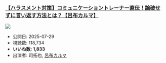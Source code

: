 ### [【ハラスメント対策】コミュニケーショントレーナー直伝！論破せずに言い返す方法とは？【呂布カルマ】](https://www.youtube.com/watch?v=PFeK9Sovu1s)
[![](https://img.youtube.com/vi/PFeK9Sovu1s/sddefault.jpg)](https://www.youtube.com/watch?v=PFeK9Sovu1s)
-   公開日: 2025-07-29
-   視聴数: 118,734
-   **いいね数: 1,833**
-   出演者: 司拓也, [呂布カルマ](/rehacq_fan/people/呂布カルマ "wikilink")
